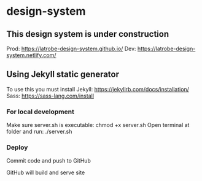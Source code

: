 # design-system
## This design system is under construction

Prod: https://latrobe-design-system.github.io/
Dev: https://latrobe-design-system.netlify.com/

## Using Jekyll static generator
To use this you must install
Jekyll: https://jekyllrb.com/docs/installation/
Sass: https://sass-lang.com/install

### For local development
Make sure server.sh is executable: chmod +x server.sh
Open terminal at folder and run: ./server.sh

### Deploy
Commit code and push to GitHub

GitHub will build and serve site
